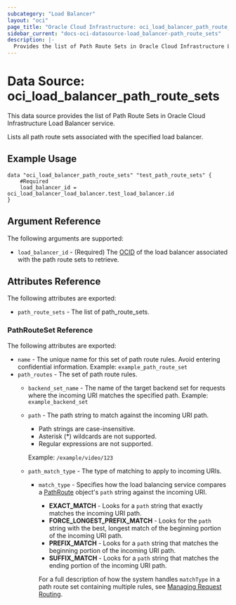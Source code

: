 ```yaml
---
subcategory: "Load Balancer"
layout: "oci"
page_title: "Oracle Cloud Infrastructure: oci_load_balancer_path_route_sets"
sidebar_current: "docs-oci-datasource-load_balancer-path_route_sets"
description: |-
  Provides the list of Path Route Sets in Oracle Cloud Infrastructure Load Balancer service
---
```


# Data Source: oci_load_balancer_path_route_sets
This data source provides the list of Path Route Sets in Oracle Cloud Infrastructure Load Balancer service.

Lists all path route sets associated with the specified load balancer.

## Example Usage

```hcl
data "oci_load_balancer_path_route_sets" "test_path_route_sets" {
	#Required
	load_balancer_id = oci_load_balancer_load_balancer.test_load_balancer.id
}
```

## Argument Reference

The following arguments are supported:

* `load_balancer_id` - (Required) The [OCID](https://docs.cloud.oracle.com/iaas/Content/General/Concepts/identifiers.htm) of the load balancer associated with the path route sets to retrieve. 


## Attributes Reference

The following attributes are exported:

* `path_route_sets` - The list of path_route_sets.

### PathRouteSet Reference

The following attributes are exported:

* `name` - The unique name for this set of path route rules. Avoid entering confidential information.  Example: `example_path_route_set` 
* `path_routes` - The set of path route rules.
	* `backend_set_name` - The name of the target backend set for requests where the incoming URI matches the specified path.  Example: `example_backend_set` 
	* `path` - The path string to match against the incoming URI path.
		*  Path strings are case-insensitive.
		*  Asterisk (*) wildcards are not supported.
		*  Regular expressions are not supported.

		Example: `/example/video/123` 
	* `path_match_type` - The type of matching to apply to incoming URIs.
		* `match_type` - Specifies how the load balancing service compares a [PathRoute](https://docs.cloud.oracle.com/iaas/api/#/en/loadbalancer/20170115/requests/PathRoute) object's `path` string against the incoming URI.
			*  **EXACT_MATCH** - Looks for a `path` string that exactly matches the incoming URI path.
			*  **FORCE_LONGEST_PREFIX_MATCH** - Looks for the `path` string with the best, longest match of the beginning portion of the incoming URI path.
			*  **PREFIX_MATCH** - Looks for a `path` string that matches the beginning portion of the incoming URI path.
			*  **SUFFIX_MATCH** - Looks for a `path` string that matches the ending portion of the incoming URI path.

			For a full description of how the system handles `matchType` in a path route set containing multiple rules, see [Managing Request Routing](https://docs.cloud.oracle.com/iaas/Content/Balance/Tasks/managingrequest.htm). 

